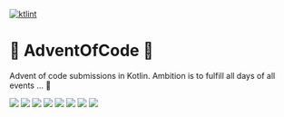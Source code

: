 [![ktlint](https://img.shields.io/badge/ktlint%20code--style-%E2%9D%A4-FF4081)](https://pinterest.github.io/ktlint/)

# 🎄 AdventOfCode 🎄

Advent of code submissions in Kotlin.
Ambition is to fulfill all days of all events ... 😬

[![](https://img.shields.io/badge/2022-36%20stars-239323)](./src/main/kotlin/me/jeremy/aoc/y2022)
[![](https://img.shields.io/badge/2021-50%20stars-239323)](./src/main/kotlin/me/jeremy/aoc/y2021)
[![](https://img.shields.io/badge/2020-50%20stars-239323)](./src/main/kotlin/me/jeremy/aoc/y2020)
[![](https://img.shields.io/badge/2019-39%20stars-239323)](./src/main/kotlin/me/jeremy/aoc/y2019)
[![](https://img.shields.io/badge/2018-24%20stars-239323)](./src/main/kotlin/me/jeremy/aoc/y2018)
[![](https://img.shields.io/badge/2017-4%20stars-239323)](./src/main/kotlin/me/jeremy/aoc/y2017)
[![](https://img.shields.io/badge/2016-50%20stars-239323)](./src/main/kotlin/me/jeremy/aoc/y2016)
[![](https://img.shields.io/badge/2015-50%20stars-239323)](./src/main/kotlin/me/jeremy/aoc/y2015)
